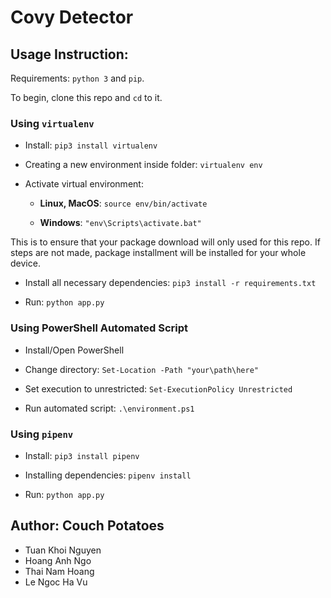 # Covy Detector

## Usage Instruction:

Requirements: `python 3` and `pip`.

To begin, clone this repo and `cd` to it.

### Using `virtualenv`

* Install: `pip3 install virtualenv`

* Creating a new environment inside folder: `virtualenv env`

* Activate virtual environment:
  * **Linux, MacOS**: `source env/bin/activate`

  * **Windows**: `"env\Scripts\activate.bat"`

This is to ensure that your package download will only used for this repo. If steps are not made, package installment will be installed for your whole device.

* Install all necessary dependencies: `pip3 install -r requirements.txt`

* Run: `python app.py`

### Using PowerShell Automated Script

* Install/Open PowerShell

* Change directory: `Set-Location -Path "your\path\here"`

* Set execution to unrestricted: `Set-ExecutionPolicy Unrestricted`

* Run automated script: `.\environment.ps1`

### Using `pipenv`

* Install: `pip3 install pipenv`

* Installing dependencies: `pipenv install`

* Run: `python app.py`

## Author: Couch Potatoes

* Tuan Khoi Nguyen
* Hoang Anh Ngo
* Thai Nam Hoang
* Le Ngoc Ha Vu
